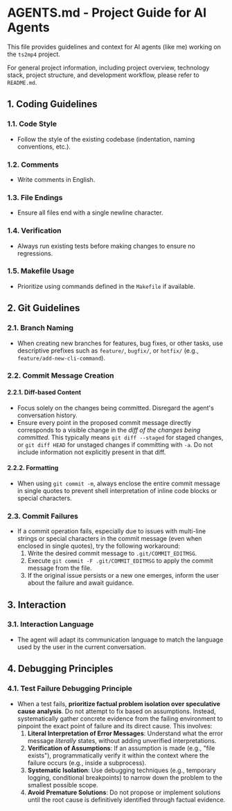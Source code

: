 # AGENTS.md - Project Guide for AI Agents

This file provides guidelines and context for AI agents (like me) working on the `ts2mp4` project.

For general project information, including project overview, technology stack, project structure, and development workflow, please refer to `README.md`.

## 1. Coding Guidelines

### 1.1. Code Style

*   Follow the style of the existing codebase (indentation, naming conventions, etc.).

### 1.2. Comments

*   Write comments in English.

### 1.3. File Endings

*   Ensure all files end with a single newline character.

### 1.4. Verification

*   Always run existing tests before making changes to ensure no regressions.

### 1.5. Makefile Usage

*   Prioritize using commands defined in the `Makefile` if available.

## 2. Git Guidelines

### 2.1. Branch Naming

*   When creating new branches for features, bug fixes, or other tasks, use descriptive prefixes such as `feature/`, `bugfix/`, or `hotfix/` (e.g., `feature/add-new-cli-command`).

### 2.2. Commit Message Creation

#### 2.2.1. Diff-based Content

*   Focus solely on the changes being committed. Disregard the agent's conversation history.
*   Ensure every point in the proposed commit message directly corresponds to a visible change in the *diff of the changes being committed*. This typically means `git diff --staged` for staged changes, or `git diff HEAD` for unstaged changes if committing with `-a`. Do not include information not explicitly present in that diff.

#### 2.2.2. Formatting

*   When using `git commit -m`, always enclose the entire commit message in single quotes to prevent shell interpretation of inline code blocks or special characters.

### 2.3. Commit Failures

*   If a commit operation fails, especially due to issues with multi-line strings or special characters in the commit message (even when enclosed in single quotes), try the following workaround:
    1.  Write the desired commit message to `.git/COMMIT_EDITMSG`.
    2.  Execute `git commit -F .git/COMMIT_EDITMSG` to apply the commit message from the file.
    3.  If the original issue persists or a new one emerges, inform the user about the failure and await guidance.

## 3. Interaction

### 3.1. Interaction Language

*   The agent will adapt its communication language to match the language used by the user in the current conversation.

## 4. Debugging Principles

### 4.1. Test Failure Debugging Principle

*   When a test fails, **prioritize factual problem isolation over speculative cause analysis**. Do not attempt to fix based on assumptions. Instead, systematically gather concrete evidence from the failing environment to pinpoint the exact point of failure and its direct cause. This involves:
    1.  **Literal Interpretation of Error Messages**: Understand what the error message *literally* states, without adding unverified interpretations.
    2.  **Verification of Assumptions**: If an assumption is made (e.g., "file exists"), programmatically verify it within the context where the failure occurs (e.g., inside a subprocess).
    3.  **Systematic Isolation**: Use debugging techniques (e.g., temporary logging, conditional breakpoints) to narrow down the problem to the smallest possible scope.
    4.  **Avoid Premature Solutions**: Do not propose or implement solutions until the root cause is definitively identified through factual evidence.
